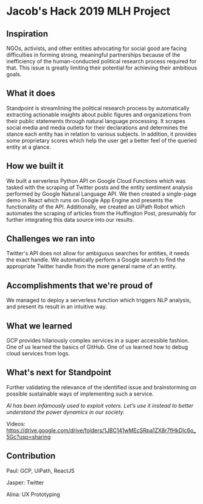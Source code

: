 # Jacob's Hack 2019 MLH Project
## Inspiration

NGOs, activists, and other entities advocating for social good are facing difficulties in forming strong, meaningful partnerships because of the inefficiency of the human-conducted political research process required for that. This issue is greatly limiting their potential for achieving their ambitious goals.

## What it does

Standpoint is streamlining the political research process by automatically extracting actionable insights about public figures and organizations from their public statements through natural language processing. It scrapes social media and media outlets for their declarations and determines the stance each entity has in relation to various subjects. In addition, it provides some proprietary scores which help the user get a better feel of the queried entity at a glance.

## How we built it

We built a serverless Python API on Google Cloud Functions which was tasked with the scraping of Twitter posts and the entity sentiment analysis performed by Google Natural Language API. We then created a single-page demo in React which runs on Google App Engine and presents the functionality of the API. Additionally, we created an UiPath Robot which automates the scraping of articles from the Huffington Post, presumably for further integrating this data source into our results.

## Challenges we ran into

Twitter's API does not allow for ambiguous searches for entities, it needs the exact handle. We automatically perform a Google search to find the appropriate Twitter handle from the more general name of an entity.

## Accomplishments that we're proud of

We managed to deploy a serverless function which triggers NLP analysis, and present its result in an intuitive way.

## What we learned

GCP provides hilariously complex services in a super accessible fashion. One of us learned the basics of GitHub. One of us learned how to debug cloud services from logs.

## What's next for Standpoint

Further validating the relevance of the identified issue and brainstorming on possible sustainable ways of implementing such a service.

_AI has been infamously used to exploit voters. Let’s use it instead to better understand the power dynamics in our society._

Videos: https://drive.google.com/drive/folders/1JBC141wMEcSRpa1ZX8r7fHkDlc6o_5Gc?usp=sharing

## Contribution
Paul: GCP, UiPath, ReactJS

Jasper: Twitter

Alina: UX Prototyping

